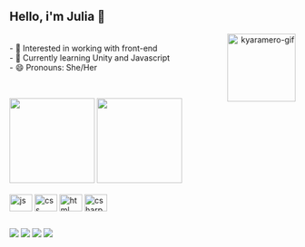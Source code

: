 ## Hello, i'm Julia 🧁
<div align="right"> <img align="right" width="120" src="https://i.ibb.co/vkXKFvc/ezgif-7-926060e06a.png" alt="kyaramero-gif"></div>

<br>
<div style="display: inline_block">
  <div> - 🤖 Interested in working with front-end </div>
  <div> - 🌱 Currently learning Unity and Javascript </div>
  <div> - 😄 Pronouns: She/Her </div>  
</div>

<br>

##


<div>
<img height="150em" src="https://github-readme-stats.vercel.app/api?username=kyaramero&theme=radical&hide=prs">
<img height="150em" src="https://github-readme-stats.vercel.app/api/top-langs/?username=kyaramero&layout=compact&theme=radical">
</div>
  
  <br>
  
<div style="display: inline_block">
  <img align="center" width="40" height="30" src="https://cdn.jsdelivr.net/gh/devicons/devicon/icons/javascript/javascript-plain.svg" alt="js">
  <img align="center" width="40" height="30" src="https://cdn.jsdelivr.net/gh/devicons/devicon/icons/css3/css3-original.svg" alt="css">
  <img align="center" width="40" height="30" src="https://cdn.jsdelivr.net/gh/devicons/devicon/icons/html5/html5-original.svg" alt="html">
  <img align="center" width="40" height="30" src="https://cdn.jsdelivr.net/gh/devicons/devicon/icons/csharp/csharp-original.svg" alt="csharp">
  </div>
  
  ##
  
<div>
  <a href="mailto:julia.b.andrade@outlook.com"><img src="https://img.shields.io/badge/Gmail-D14836?style=for-the-badge&logo=gmail&logoColor=white"></a>
  <a href="https://kyaramero.itch.io"><img src="https://img.shields.io/badge/Itch.io-FA5C5C?style=for-the-badge&logo=itch.io&logoColor=white"></a>
  <a href="discordapp.com/users/r_de_rulia#5410"><img src="https://img.shields.io/badge/Discord-7289DA?style=for-the-badge&logo=discord&logoColor=white"></a>
  <a href="https://www.linkedin.com/in/kyaramero/"><img src="https://img.shields.io/badge/LinkedIn-0077B5?style=for-the-badge&logo=linkedin&logoColor=white"></a>
  
</div>
  
  
